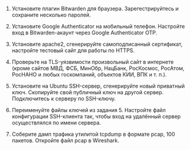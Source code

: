1. Установите плагин Bitwarden для браузера. Зарегестрируйтесь и сохраните несколько паролей.



2. Установите Google Authenticator на мобильный телефон. Настройте вход в Bitwarden-акаунт через Google Authenticator OTP.



3. Установите apache2, сгенерируйте самоподписанный сертификат, настройте тестовый сайт для работы по HTTPS.



4. Проверьте на TLS-уязвимости произвольный сайт в интернете (кроме сайтов МВД, ФСБ, МинОбр, НацБанк, РосКосмос, РосАтом, РосНАНО и любых госкомпаний, объектов КИИ, ВПК и т. п.).



5. Установите на Ubuntu SSH-сервер, сгенерируйте новый приватный ключ. Скопируйте свой публичный ключ на другой сервер. Подключитесь к серверу по SSH-ключу.



6. Переименуйте файлы ключей из задания 5. Настройте файл конфигурации SSH-клиента так, чтобы вход на удалённый сервер осуществлялся по имени сервера.



7. Соберите дамп трафика утилитой tcpdump в формате pcap, 100 пакетов. Откройте файл pcap в Wireshark.
